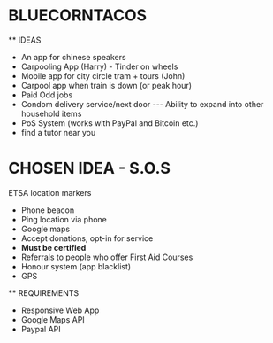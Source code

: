 BLUECORNTACOS
=============

** IDEAS
- An app for chinese speakers
- Carpooling App (Harry) - Tinder on wheels
- Mobile app for city circle tram + tours (John)
- Carpool app when train is down (or peak hour)
- Paid Odd jobs
- Condom delivery service/next door
--- Ability to expand into other household items
- PoS System (works with PayPal and Bitcoin etc.)
- find a tutor near you

CHOSEN IDEA - S.O.S
===================
ETSA location markers
- Phone beacon
- Ping location via phone
- Google maps
- Accept donations, opt-in for service
- **Must be certified**
- Referrals to people who offer First Aid Courses
- Honour system (app blacklist)
- GPS

** REQUIREMENTS
- Responsive Web App
- Google Maps API
- Paypal API
